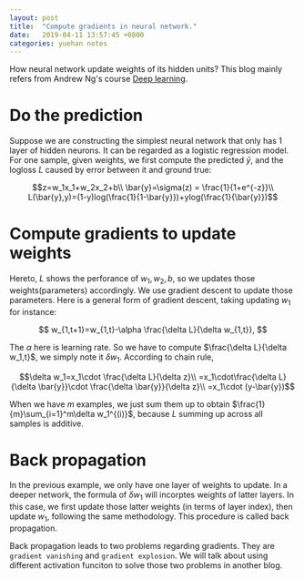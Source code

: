 ```yaml
---
layout: post
title:  "Compute gradients in neural network."
date:   2019-04-11 13:57:45 +0800
categories: yuehan notes
---
```

How neural network update weights of its hidden units? This blog mainly refers from Andrew Ng's course [Deep learning][Andrew-dl].
# Do the prediction
Suppose we are constructing the simplest neural network that only has 1 layer of hidden neurons. It can be regarded as a logistic regression model. For one sample, given weights, we first compute the predicted $\bar{y}$, and the logloss $L$ caused by error between it and ground true:

$$z=w_1x_1+w_2x_2+b\\
\bar{y}=\sigma(z) = \frac{1}{1+e^{-z}}\\
L(\bar{y},y)=(1-y)log(\frac{1}{1-\bar{y}})+ylog(\frac{1}{\bar{y}})$$

# Compute gradients to update weights
Hereto, $L$ shows the perforance of $w_1, w_2, b$, so we updates those weights(parameters) accordingly. We use gradient descent to update those parameters. Here is a general form of gradient descent, taking updating $w_1$ for instance:

$$
w_{1,t+1}=w_{1,t}-\alpha \frac{\delta L}{\delta w_{1,t}},
$$

The $\alpha$ here is learning rate. So we have to compute $\frac{\delta L}{\delta w_1,t}$, we simply note it $\delta w_1$.
According to chain rule,

$$\delta w_1=x_1\cdot \frac{\delta L}{\delta z}\\
=x_1\cdot\frac{\delta L}{\delta \bar{y}}\cdot \frac{\delta \bar{y}}{\delta z}\\
=x_1\cdot (y-\bar{y})$$

When we have $m$ examples, we just sum them up to obtain $\frac{1}{m}\sum_{i=1}^m\delta w_1^{(i)}$, because $L$ summing up across all samples is additive. 

# Back propagation
In the previous example, we only have one layer of weights to update. In a deeper network, the formula of $\delta w_1$ will incorptes weights of latter layers. In this case, we first update those latter weights (in terms of layer index), then update $w_1$, following the same methodology. This procedure is called back propagation.

Back propagation leads to two problems regarding gradients. They are `gradient vanishing` and `gradient explosion`. We will talk about using different activation funciton to solve those two problems in another blog.


[Andrew-dl]: https://www.coursera.org/learn/neural-networks-deep-learning/home/week/3
